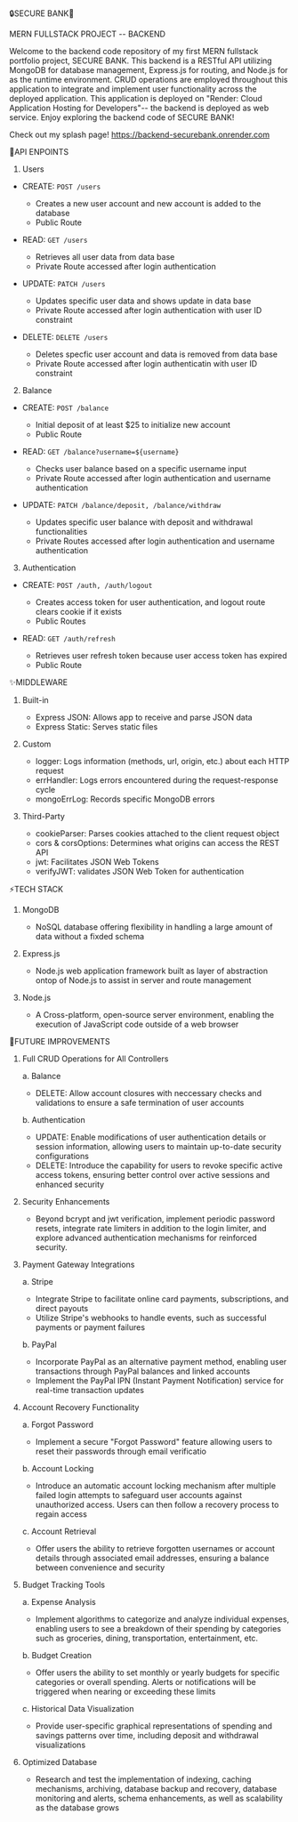 🔒SECURE BANK🏦 

MERN FULLSTACK PROJECT -- BACKEND

Welcome to the backend code repository of my first MERN fullstack portfolio project, SECURE BANK. This backend is a RESTful API utilizing MongoDB for database management, 
Express.js for routing, and Node.js for as the runtime environment. CRUD operations are employed throughout this application to integrate and implement user functionality across the deployed application.
This application is deployed on "Render: Cloud Application Hosting for Developers"-- the backend is deployed as web service.  Enjoy exploring the backend code of SECURE BANK!

Check out my splash page!
https://backend-securebank.onrender.com

🔗API ENPOINTS

1. Users

 - CREATE: `POST /users`
    - Creates a new user account and new account is added to the database
    - Public Route
      
  - READ: `GET /users`
    - Retrieves all user data from data base
    - Private Route accessed after login authentication
      
  - UPDATE: `PATCH /users`
    - Updates specific user data and shows update in data base
    - Private Route accessed after login authentication with user ID constraint
   
  - DELETE: `DELETE /users`
    - Deletes specfic user account and data is removed from data base
    - Private Route accessed after login authenticatin with user ID constraint 
       
2. Balance
   
  - CREATE: `POST /balance`
    - Initial deposit of at least $25 to initialize new account
    - Public Route
       
   - READ: `GET /balance?username=${username}`
      - Checks user balance based on a specific username input
      - Private Route accessed after login authentication and username authentication
        
   - UPDATE: `PATCH /balance/deposit, /balance/withdraw`
      - Updates specific user balance with deposit and withdrawal functionalities
      - Private Routes accessed after login authentication and username authentication 
       
3. Authentication
   
  - CREATE: `POST /auth, /auth/logout`
     - Creates access token for user authentication, and logout route clears cookie if it exists
     - Public Routes
    
   - READ: `GET /auth/refresh`
      - Retrieves user refresh token because user access token has expired
      - Public Route
     
 ✨MIDDLEWARE

 1. Built-in
    - Express JSON: Allows app to receive and parse JSON data
    - Express Static: Serves static files
      
 2. Custom
    - logger: Logs information (methods, url, origin, etc.) about each HTTP request
    - errHandler: Logs errors encountered during the request-response cycle
    - mongoErrLog: Records specific MongoDB errors
      
 3. Third-Party
    - cookieParser: Parses cookies attached to the client request object
    - cors & corsOptions: Determines what origins can access the REST API
    - jwt: Facilitates JSON Web Tokens
    - verifyJWT: validates JSON Web Token for authentication 

⚡️TECH STACK

  1. MongoDB
     - NoSQL database offering flexibility in handling a large amount of data without a fixded schema

  2. Express.js
     - Node.js web application framework built as layer of abstraction ontop of Node.js to assist in server and route management

  3. Node.js
     -  A Cross-platform, open-source server environment, enabling the execution of JavaScript code outside of a web browser
       
🚀FUTURE IMPROVEMENTS

 1. Full CRUD Operations for All Controllers
    
     a. Balance
     - DELETE: Allow account closures with neccessary checks and validations to ensure a safe termination of user accounts

     b. Authentication
      - UPDATE: Enable modifications of user authentication details or session information, allowing users to maintain up-to-date security configurations
      - DELETE: Introduce the capability for users to revoke specific active access tokens, ensuring better control over active sessions and enhanced security

  3. Security Enhancements
      - Beyond bcrypt and jwt verification, implement periodic password resets, integrate rate limiters in addition to the login limiter, and explore advanced authentication mechanisms for reinforced security.

 4. Payment Gateway Integrations
    
      a. Stripe
       - Integrate Stripe to facilitate online card payments, subscriptions, and direct payouts
       - Utilize Stripe's webhooks to handle events, such as successful payments or payment failures

     b. PayPal
      - Incorporate PayPal as an alternative payment method, enabling user transactions through PayPal balances and linked accounts
      - Implement the PayPal IPN (Instant Payment Notification) service for real-time transaction updates

   5. Account Recovery Functionality
      
       a. Forgot Password
       - Implement a secure "Forgot Password" feature allowing users to reset their passwords through email verificatio
     
       b. Account Locking
       - Introduce an automatic account locking mechanism after multiple failed login attempts to safeguard user accounts against unauthorized access. Users can then follow a recovery process to regain access

       c. Account Retrieval
        - Offer users the ability to retrieve forgotten usernames or account details through associated email addresses, ensuring a balance between convenience and security

   6. Budget Tracking Tools
      
       a. Expense Analysis
       - Implement algorithms to categorize and analyze individual expenses, enabling users to see a breakdown of their spending by categories such as groceries, dining, transportation, entertainment, etc.
     
       b. Budget Creation
       - Offer users the ability to set monthly or yearly budgets for specific categories or overall spending. Alerts or notifications will be triggered when nearing or exceeding these limits

       c. Historical Data Visualization
        - Provide user-specific graphical representations of spending and savings patterns over time, including deposit and withdrawal visualizations
         
   8. Optimized Database
       - Research and test the implementation of indexing, caching mechanisms, archiving, database backup and recovery, database monitoring and alerts, schema enhancements, as well as scalability as the database grows
         
